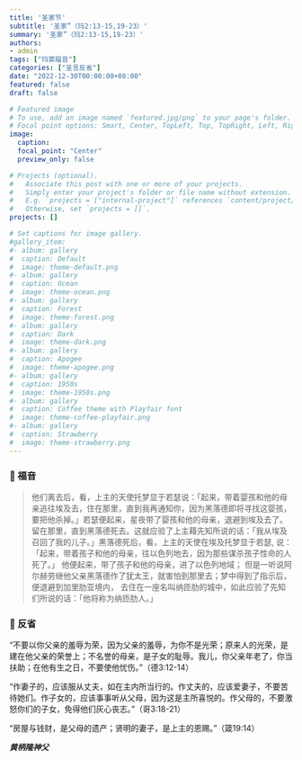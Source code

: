 ```yaml
---
title: '圣家节'
subtitle: '圣家”（玛2:13-15,19-23）'
summary: '圣家”（玛2:13-15,19-23）'
authors:
- admin
tags: ["玛窦福音"]
categories: ["圣言反省"]
date: "2022-12-30T00:00:00+08:00"
featured: false
draft: false

# Featured image
# To use, add an image named `featured.jpg/png` to your page's folder.
# Focal point options: Smart, Center, TopLeft, Top, TopRight, Left, Right, BottomLeft, Bottom, BottomRight
image:
  caption:
  focal_point: "Center"
  preview_only: false

# Projects (optional).
#   Associate this post with one or more of your projects.
#   Simply enter your project's folder or file name without extension.
#   E.g. `projects = ["internal-project"]` references `content/project/deep-learning/index.md`.
#   Otherwise, set `projects = []`.
projects: []

# Set captions for image gallery.
#gallery_item:
#- album: gallery
#  caption: Default
#  image: theme-default.png
#- album: gallery
#  caption: Ocean
#  image: theme-ocean.png
#- album: gallery
#  caption: Forest
#  image: theme-forest.png
#- album: gallery
#  caption: Dark
#  image: theme-dark.png
#- album: gallery
#  caption: Apogee
#  image: theme-apogee.png
#- album: gallery
#  caption: 1950s
#  image: theme-1950s.png
#- album: gallery
#  caption: Coffee theme with Playfair font
#  image: theme-coffee-playfair.png
#- album: gallery
#  caption: Strawberry
#  image: theme-strawberry.png
---
```


### :love_letter: 福音
> 他们离去后，看，上主的天使托梦显于若瑟说：「起来，带着婴孩和他的母亲逃往埃及去，住在那里，直到我再通知你，因为黑落德即将寻找这婴孩，要把他杀掉。」若瑟便起来，星夜带了婴孩和他的母亲，退避到埃及去了。留在那里，直到黑落德死去。这就应验了上主藉先知所说的话：「我从埃及召回了我的儿子。」黑落德死后，看，上主的天使在埃及托梦显于若瑟, 说：「起来，带着孩子和他的母亲，往以色列地去，因为那些谋杀孩子性命的人死了。」 他便起来，带了孩子和他的母亲，进了以色列地域； 但是一听说阿尔赫劳继他父亲黑落德作了犹太王，就害怕到那里去；梦中得到了指示后，便退避到加里肋亚境内， 去住在一座名叫纳匝肋的城中，如此应验了先知们所说的话：「他将称为纳匝肋人。」

### :speech_balloon: 反省
“不要以你父亲的羞辱为荣，因为父亲的羞辱，为你不是光荣；原来人的光荣，是建在他父亲的荣誉上；不名誉的母亲，是子女的耻辱。我儿，你父亲年老了，你当扶助；在他有生之日，不要使他忧伤。”（德3:12-14）

“作妻子的，应该服从丈夫，如在主内所当行的。作丈夫的，应该爱妻子，不要苦待她们。作子女的，应该事事听从父母，因为这是主所喜悦的。作父母的，不要激怒你们的子女，免得他们灰心丧志。”（哥3:18-21）

“房屋与钱财，是父母的遗产；贤明的妻子，是上主的恩赐。”（箴19:14）


___黄柄隆神父___